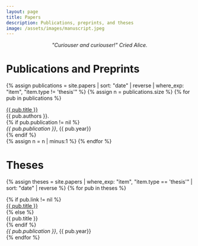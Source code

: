 ```yaml
---
layout: page
title: Papers
description: Publications, preprints, and theses
image: /assets/images/manuscript.jpeg
---
```



<div class='papers'>
  <p style="text-align: center">
    <em>"Curiouser and curiouser!" Cried Alice.</em>
  </p>

  <h1>Publications and Preprints</h1>

  {% assign publications = site.papers | sort: "date" | reverse | where_exp: "item", "item.type != 'thesis'" %}
  {% assign n = publications.size %}
  {% for pub in publications %}
  <div class="pubitem">
    <div class="pubtitle"><a href='{{ pub.link }}'>{{ pub.title }}</a></div>
    <div class="pubauthors">{{ pub.authors }}. 
    </div>
    {% if pub.publication != nil %}
      <div class="pubinfo">
        <em>{{ pub.publication }}</em>, {{ pub.year}}
      </div>
    {% endif %}
  </div>
  {% assign n = n | minus:1 %}
  {% endfor %}

  <h1>Theses</h1>

  {% assign theses = site.papers | where_exp: "item", "item.type == 'thesis'" | sort: "date" | reverse %}
  {% for pub in theses %}
  <div class="pubitem">
    {% if pub.link != nil %}
      <div class="pubtitle"><a href='{{ pub.link }}'>{{ pub.title }}</a></div>
    {% else %}
      <div class="pubtitle">{{ pub.title }}</div>
    {% endif %}
    <div class="pubinfo"><em>{{ pub.publication }}</em>, {{ pub.year}}</div>
  </div>
  {% endfor %}

</div>